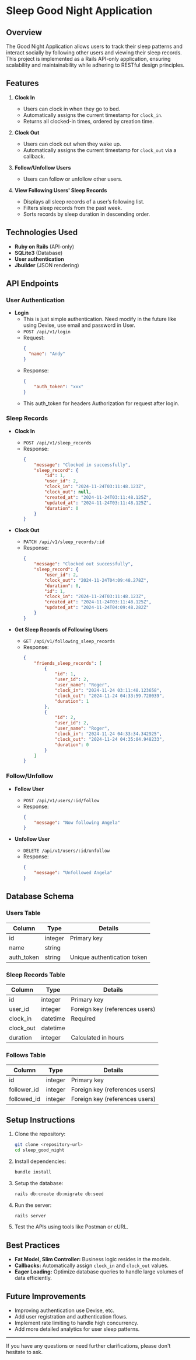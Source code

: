 # Sleep Good Night Application

## Overview
The Good Night Application allows users to track their sleep patterns and interact socially by following other users and viewing their sleep records. This project is implemented as a Rails API-only application, ensuring scalability and maintainability while adhering to RESTful design principles.

## Features

1. **Clock In**
   - Users can clock in when they go to bed.
   - Automatically assigns the current timestamp for `clock_in`.
   - Returns all clocked-in times, ordered by creation time.

2. **Clock Out**
   - Users can clock out when they wake up.
   - Automatically assigns the current timestamp for `clock_out` via a callback.

3. **Follow/Unfollow Users**
   - Users can follow or unfollow other users.

4. **View Following Users' Sleep Records**
   - Displays all sleep records of a user’s following list.
   - Filters sleep records from the past week.
   - Sorts records by sleep duration in descending order.

## Technologies Used

- **Ruby on Rails** (API-only)
- **SQLite3** (Database)
- **User authentication**
- **Jbuilder** (JSON rendering)

## API Endpoints

### User Authentication

- **Login**
  - This is just simple authentication. Need modify in the future like using Devise, use email and password in User.
  - `POST /api/v1/login`
  - Request:
    ```json
    {
      "name": "Andy"
    }
    ```
  - Response:
    ```json
    {
        "auth_token": "xxx"
    }
    ```
  - This auth_token for headers Authorization for request after login.

### Sleep Records

- **Clock In**
  - `POST /api/v1/sleep_records`
  - Response:
    ```json
    {
        "message": "Clocked in successfully",
        "sleep_record": {
            "id": 1,
            "user_id": 2,
            "clock_in": "2024-11-24T03:11:48.123Z",
            "clock_out": null,
            "created_at": "2024-11-24T03:11:48.125Z",
            "updated_at": "2024-11-24T03:11:48.125Z",
            "duration": 0
        }
    }
    ```

- **Clock Out**
  - `PATCH /api/v1/sleep_records/:id`
  - Response:
    ```json
    {
        "message": "Clocked out successfully",
        "sleep_record": {
            "user_id": 2,
            "clock_out": "2024-11-24T04:09:48.278Z",
            "duration": 0,
            "id": 1,
            "clock_in": "2024-11-24T03:11:48.123Z",
            "created_at": "2024-11-24T03:11:48.125Z",
            "updated_at": "2024-11-24T04:09:48.282Z"
        }
    }
    ```

- **Get Sleep Records of Following Users**
  - `GET /api/v1/following_sleep_records`
  - Response:
    ```json
    {
        "friends_sleep_records": [
            {
                "id": 1,
                "user_id": 2,
                "user_name": "Roger",
                "clock_in": "2024-11-24 03:11:48.123658",
                "clock_out": "2024-11-24 04:33:59.720039",
                "duration": 1
            },
            {
                "id": 2,
                "user_id": 2,
                "user_name": "Roger",
                "clock_in": "2024-11-24 04:33:34.342925",
                "clock_out": "2024-11-24 04:35:04.948233",
                "duration": 0
            }
        ]
    }
    ```

### Follow/Unfollow

- **Follow User**
  - `POST /api/v1/users/:id/follow`
  - Response:
    ```json
    {
        "message": "Now following Angela"
    }
    ```

- **Unfollow User**
  - `DELETE /api/v1/users/:id/unfollow`
  - Response:
    ```json
    {
        "message": "Unfollowed Angela"
    }
    ```

## Database Schema

### Users Table
| Column      | Type    | Details               |
|-------------|---------|-----------------------|
| id          | integer | Primary key           |
| name        | string  |                       |
| auth_token  | string  | Unique authentication token |

### Sleep Records Table
| Column      | Type      | Details                          |
|-------------|-----------|----------------------------------|
| id          | integer   | Primary key                      |
| user_id     | integer   | Foreign key (references users)   |
| clock_in    | datetime  | Required                         |
| clock_out   | datetime  |                                  |
| duration    | integer   | Calculated in hours              |

### Follows Table
| Column      | Type      | Details                          |
|-------------|-----------|----------------------------------|
| id          | integer   | Primary key                      |
| follower_id | integer   | Foreign key (references users)   |
| followed_id | integer   | Foreign key (references users)   |

## Setup Instructions

1. Clone the repository:
   ```bash
   git clone <repository-url>
   cd sleep_good_night
   ```

2. Install dependencies:
   ```bash
   bundle install
   ```

3. Setup the database:
   ```bash
   rails db:create db:migrate db:seed
   ```

4. Run the server:
   ```bash
   rails server
   ```

5. Test the APIs using tools like Postman or cURL.

## Best Practices
- **Fat Model, Slim Controller:** Business logic resides in the models.
- **Callbacks:** Automatically assign `clock_in` and `clock_out` values.
- **Eager Loading:** Optimize database queries to handle large volumes of data efficiently.

## Future Improvements
- Improving authentication use Devise, etc.
- Add user registration and authentication flows.
- Implement rate limiting to handle high concurrency.
- Add more detailed analytics for user sleep patterns.

---

If you have any questions or need further clarifications, please don't hesitate to ask.